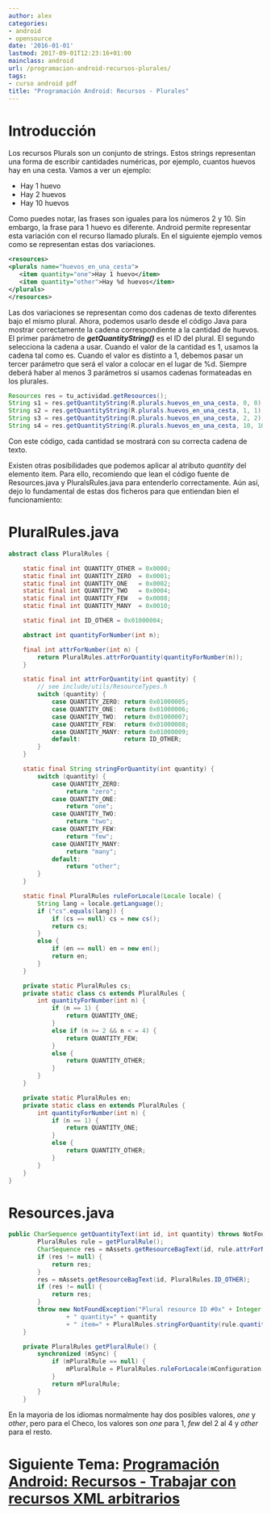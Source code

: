 ```yaml
---
author: alex
categories:
- android
- opensource
date: '2016-01-01'
lastmod: 2017-09-01T12:23:16+01:00
mainclass: android
url: /programacion-android-recursos-plurales/
tags:
- curso android pdf
title: "Programación Android: Recursos - Plurales"
---
```


# Introducción

Los recursos Plurals son un conjunto de strings. Estos strings representan una forma de escribir cantidades numéricas, por ejemplo, cuantos huevos hay en una cesta. Vamos a ver un ejemplo:

- Hay 1 huevo
- Hay 2 huevos
- Hay 10 huevos

Como puedes notar, las frases son iguales para los números 2 y 10. Sin embargo, la frase para 1 huevo es diferente. Android permite representar esta variación con el recurso llamado plurals. En el siguiente ejemplo vemos como se representan estas dos variaciones.

<!--more--><!--ad-->

```xml
<resources>
<plurals name="huevos_en_una_cesta">
   <item quantity="one">Hay 1 huevo</item>
   <item quantity="other">Hay %d huevos</item>
</plurals>
</resources>
```

Las dos variaciones se representan como dos cadenas de texto diferentes bajo el mismo plural. Ahora, podemos usarlo desde el código Java para mostrar correctamente la cadena correspondiente a la cantidad de huevos. El primer parámetro de ***getQuantityString()*** es el ID del plural. El segundo selecciona la cadena a usar. Cuando el valor de la cantidad es 1, usamos la cadena tal como es. Cuando el valor es distinto a 1, debemos pasar un tercer parámetro que será el valor a colocar en el lugar de %d. Siempre deberá haber al menos 3 parámetros si usamos cadenas formateadas en los plurales.

```java
Resources res = tu_actividad.getResources();
String s1 = res.getQuantityString(R.plurals.huevos_en_una_cesta, 0, 0);
String s2 = res.getQuantityString(R.plurals.huevos_en_una_cesta, 1, 1);
String s3 = res.getQuantityString(R.plurals.huevos_en_una_cesta, 2, 2);
String s4 = res.getQuantityString(R.plurals.huevos_en_una_cesta, 10, 10);
```

Con este código, cada cantidad se mostrará con su correcta cadena de texto.

Existen otras posibilidades que podemos aplicar al atributo *quantity* del elemento item. Para ello, recomiendo que lean el código fuente de Resources.java y PluralsRules.java para entenderlo correctamente. Aún así, dejo lo fundamental de estas dos ficheros para que entiendan bien el funcionamiento:

# PluralRules.java

```java
abstract class PluralRules {

    static final int QUANTITY_OTHER = 0x0000;
    static final int QUANTITY_ZERO  = 0x0001;
    static final int QUANTITY_ONE   = 0x0002;
    static final int QUANTITY_TWO   = 0x0004;
    static final int QUANTITY_FEW   = 0x0008;
    static final int QUANTITY_MANY  = 0x0010;

    static final int ID_OTHER = 0x01000004;

    abstract int quantityForNumber(int n);

    final int attrForNumber(int n) {
        return PluralRules.attrForQuantity(quantityForNumber(n));
    }

    static final int attrForQuantity(int quantity) {
        // see include/utils/ResourceTypes.h
        switch (quantity) {
            case QUANTITY_ZERO: return 0x01000005;
            case QUANTITY_ONE:  return 0x01000006;
            case QUANTITY_TWO:  return 0x01000007;
            case QUANTITY_FEW:  return 0x01000008;
            case QUANTITY_MANY: return 0x01000009;
            default:            return ID_OTHER;
        }
    }

    static final String stringForQuantity(int quantity) {
        switch (quantity) {
            case QUANTITY_ZERO:
                return "zero";
            case QUANTITY_ONE:
                return "one";
            case QUANTITY_TWO:
                return "two";
            case QUANTITY_FEW:
                return "few";
            case QUANTITY_MANY:
                return "many";
            default:
                return "other";
        }
    }

    static final PluralRules ruleForLocale(Locale locale) {
        String lang = locale.getLanguage();
        if ("cs".equals(lang)) {
            if (cs == null) cs = new cs();
            return cs;
        }
        else {
            if (en == null) en = new en();
            return en;
        }
    }

    private static PluralRules cs;
    private static class cs extends PluralRules {
        int quantityForNumber(int n) {
            if (n == 1) {
                return QUANTITY_ONE;
            }
            else if (n >= 2 && n < = 4) {
                return QUANTITY_FEW;
            }
            else {
                return QUANTITY_OTHER;
            }
        }
    }

    private static PluralRules en;
    private static class en extends PluralRules {
        int quantityForNumber(int n) {
            if (n == 1) {
                return QUANTITY_ONE;
            }
            else {
                return QUANTITY_OTHER;
            }
        }
    }
}
```

# Resources.java

```java
public CharSequence getQuantityText(int id, int quantity) throws NotFoundException {
        PluralRules rule = getPluralRule();
        CharSequence res = mAssets.getResourceBagText(id, rule.attrForNumber(quantity));
        if (res != null) {
            return res;
        }
        res = mAssets.getResourceBagText(id, PluralRules.ID_OTHER);
        if (res != null) {
            return res;
        }
        throw new NotFoundException("Plural resource ID #0x" + Integer.toHexString(id)
                + " quantity=" + quantity
                + " item=" + PluralRules.stringForQuantity(rule.quantityForNumber(quantity)));
    }

    private PluralRules getPluralRule() {
        synchronized (mSync) {
            if (mPluralRule == null) {
                mPluralRule = PluralRules.ruleForLocale(mConfiguration.locale);
            }
            return mPluralRule;
        }
    }

```

En la mayoria de los idiomas normalmente hay dos posibles valores, _one_ y _other_, pero para el Checo, los valores son _one_ para 1, _few_ del 2 al 4 y _other_ para el resto.

# Siguiente Tema: [Programación Android: Recursos - Trabajar con recursos XML arbitrarios][1]

 [1]: https://elbauldelprogramador.com/programacion-android-recursos-trabajar/
